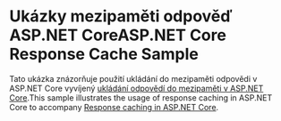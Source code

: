 # <a name="aspnet-core-response-cache-sample"></a><span data-ttu-id="0f4c3-101">Ukázky mezipaměti odpověď ASP.NET Core</span><span class="sxs-lookup"><span data-stu-id="0f4c3-101">ASP.NET Core Response Cache Sample</span></span>

<span data-ttu-id="0f4c3-102">Tato ukázka znázorňuje použití ukládání do mezipaměti odpovědi v ASP.NET Core vyvíjený [ukládání odpovědí do mezipaměti v ASP.NET Core](https://docs.microsoft.com/aspnet/core/performance/caching/response).</span><span class="sxs-lookup"><span data-stu-id="0f4c3-102">This sample illustrates the usage of response caching in ASP.NET Core to accompany [Response caching in ASP.NET Core](https://docs.microsoft.com/aspnet/core/performance/caching/response).</span></span>

